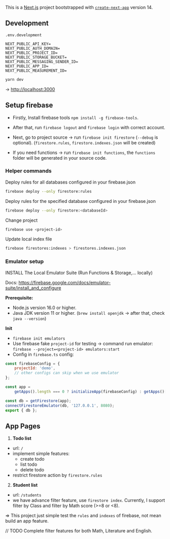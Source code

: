 This is a [Next.js](https://nextjs.org/) project bootstrapped with [`create-next-app`](https://github.com/vercel/next.js/tree/canary/packages/create-next-app) version 14.

## Development

`.env.development`

```
NEXT_PUBLIC_API_KEY=
NEXT_PUBLIC_AUTH_DOMAIN=
NEXT_PUBLIC_PROJECT_ID=
NEXT_PUBLIC_STORAGE_BUCKET=
NEXT_PUBLIC_MESSAGING_SENDER_ID=
NEXT_PUBLIC_APP_ID=
NEXT_PUBLIC_MEASUREMENT_ID=
```

```bash
yarn dev
```

→ [http://localhost:3000](http://localhost:3000)

## Setup firebase

- Firstly, Install firebase tools `npm install -g firebase-tools`.
- After that, run `firebase logout` and `firebase login` with correct account.

- Next, go to project source → run `firebase init firestore` (`--debug` is optional).
  (`firestore.rules`, `firestore.indexes.json` will be created)
- If you need functions → run `firebase init functions`, the `functions` folder will be generated in your source code.

### Helper commands

Deploy rules for all databases configured in your firebase.json

```bash
firebase deploy --only firestore:rules
```

Deploy rules for the specified database configured in your firebase.json

```bash
firebase deploy --only firestore:<databaseId>
```

Change project

```bash
firebase use <project-id>
```

Update local index file

```bash
firebase firestores:indexes > firestores.indexes.json
```

### Emulator setup

INSTALL The Local Emulator Suite (Run Functions & Storage,... locally)

Docs: https://firebase.google.com/docs/emulator-suite/install_and_configure

**Prerequisite:**

- Node.js version 16.0 or higher.
- Java JDK version 11 or higher. (`brew install openjdk` → after that, check `java --version`)

**Init**

- `firebase init emulators`
- Use firebase fake `project-id` for testing → command run emulator: `firebase --project=<project-id> emulators:start`
- Config in `firebase.ts` config:

```js
const firebaseConfig = {
	projectId: 'demo',
	// other configs can skip when we use emulator
};

const app =
	getApps().length === 0 ? initializeApp(firebaseConfig) : getApps()[0];

const db = getFirestore(app);
connectFirestoreEmulator(db, '127.0.0.1', 8080);
export { db };
```

## App Pages

1. **Todo list**

- url: `/`
- implement simple features:
  - create todo
  - list todo
  - delete todo
- restrict firestore action by `firestore.rules`

2. **Student list**

- url: `/students`
- we have advance filter feature, use `firestore index`. Currently, I support filter by Class and filter by Math score (>=8 or <8).

=> This project just simple test the `rules` and `indexes` of firebase, not mean build an app feature.

// TODO
Complete filter features for both Math, Literature and English.
